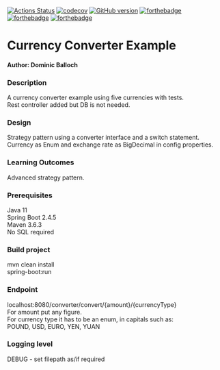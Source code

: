 [![Actions Status](https://github.com/domiballoch/currency-converter/actions/workflows/maven.yml/badge.svg)](https://github.com/domiballoch/currency-converter/actions)
[![codecov](https://codecov.io/gh/domiballoch/currency-converter/branch/master/graph/badge.svg?token=3DQWELQG2V)](https://codecov.io/gh/domiballoch/currency-converter)
[![GitHub version](https://badge.fury.io/gh/domiballoch%2Fcurrency-converter.svg)](https://badge.fury.io/gh/domiballoch%2Fcurrency-converter)
[![forthebadge](https://forthebadge.com/images/badges/contains-cat-gifs.svg)](https://forthebadge.com)
[![forthebadge](https://forthebadge.com/images/badges/compatibility-betamax.svg)](https://forthebadge.com)
[![forthebadge](https://forthebadge.com/images/badges/made-with-crayons.svg)](https://forthebadge.com)

<h1>Currency Converter Example</h1>
<h4>Author: Dominic Balloch</h4>

<h3>Description</h3>
A currency converter example using five currencies with tests.
<BR/>Rest controller added but DB is not needed.

<h3>Design</h3>
Strategy pattern using a converter interface and a switch statement.
<br/>Currency as Enum and exchange rate as BigDecimal in config properties.

<h3>Learning Outcomes</h3>
Advanced strategy pattern.

<h3>Prerequisites</h3>
Java 11
<br/> Spring Boot 2.4.5
<br/>Maven 3.6.3
<br/>No SQL required

<h3>Build project</h3>
mvn clean install
<br/>spring-boot:run

<h3>Endpoint</h3>
localhost:8080/converter/convert/{amount}/{currencyType}
<br/>For amount put any figure.
<br/>For currency type it has to be an enum, in capitals such as:
<br/>POUND, USD, EURO, YEN, YUAN

<h3>Logging level</h3>
DEBUG - set filepath as/if required